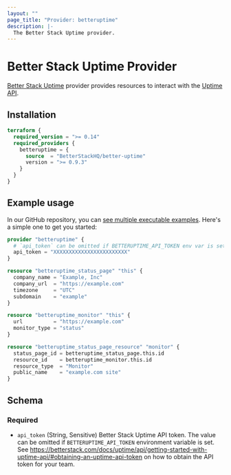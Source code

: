 ```yaml
---
layout: ""
page_title: "Provider: betteruptime"
description: |-
  The Better Stack Uptime provider.
---
```


# Better Stack Uptime Provider

[Better Stack Uptime](https://uptime.betterstack.com) provider provides resources to interact with the [Uptime API](https://betterstack.com/docs/uptime/api/getting-started-with-uptime-api/).

## Installation

```terraform
terraform {
  required_version = ">= 0.14"
  required_providers {
    betteruptime = {
      source  = "BetterStackHQ/better-uptime"
      version = ">= 0.9.3"
    }
  }
}
```

## Example usage

In our GitHub repository, you can [see multiple executable examples](https://github.com/BetterStackHQ/terraform-provider-better-uptime/tree/master/examples).
Here's a simple one to get you started:

```terraform
provider "betteruptime" {
  # `api_token` can be omitted if BETTERUPTIME_API_TOKEN env var is set.
  api_token = "XXXXXXXXXXXXXXXXXXXXXXXX"
}

resource "betteruptime_status_page" "this" {
  company_name = "Example, Inc"
  company_url  = "https://example.com"
  timezone     = "UTC"
  subdomain    = "example"
}

resource "betteruptime_monitor" "this" {
  url          = "https://example.com"
  monitor_type = "status"
}

resource "betteruptime_status_page_resource" "monitor" {
  status_page_id = betteruptime_status_page.this.id
  resource_id    = betteruptime_monitor.this.id
  resource_type  = "Monitor"
  public_name    = "example.com site"
}
```

<!-- schema generated by tfplugindocs -->
## Schema

### Required

- `api_token` (String, Sensitive) Better Stack Uptime API token. The value can be omitted if `BETTERUPTIME_API_TOKEN` environment variable is set. See https://betterstack.com/docs/uptime/api/getting-started-with-uptime-api/#obtaining-an-uptime-api-token on how to obtain the API token for your team.
